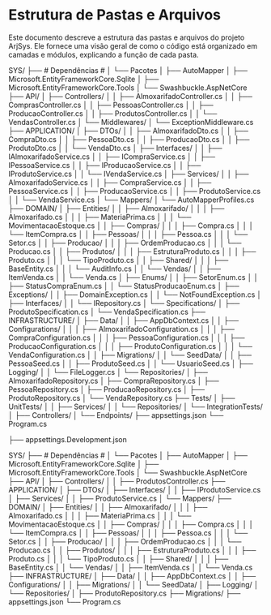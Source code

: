 # Estrutura de Pastas e Arquivos

Este documento descreve a estrutura das pastas e arquivos do projeto ArjSys.
Ele fornece uma visão geral de como o código está organizado em camadas e módulos, explicando a função de cada pasta.



SYS/
├── # Dependências #
│	└── Pacotes
│		├── AutoMapper
│		├── Microsoft.EntityFrameworkCore.Sqlite
│		├── Microsoft.EntityFrameworkCore.Tools
│		└── Swashbuckle.AspNetCore
├── API/
│   ├── Controllers/
│   │   ├── AlmoxarifadoController.cs
│   │   ├── ComprasController.cs
│   │   ├── PessoasController.cs
│   │   ├── ProducaoController.cs
│   │   ├── ProdutosController.cs
│   │   └── VendasController.cs
│   └── Middlewares/
│       └── ExceptionMiddleware.cs
├── APPLICATION/
│   ├── DTOs/
│   │   ├── AlmoxarifadoDto.cs
│   │   ├── CompraDto.cs
│   │   ├── PessoaDto.cs
│   │   ├── ProducaoDto.cs
│   │   ├── ProdutoDto.cs
│   │   └── VendaDto.cs
│   ├── Interfaces/
│   │   ├── IAlmoxarifadoService.cs
│   │   ├── ICompraService.cs
│   │   ├── IPessoaService.cs
│   │   ├── IProducaoService.cs
│   │   ├── IProdutoService.cs
│   │   └── IVendaService.cs
│   ├── Services/
│   │   ├── AlmoxarifadoService.cs
│   │   ├── CompraService.cs
│   │   ├── PessoaService.cs
│   │   ├── ProducaoService.cs
│   │   ├── ProdutoService.cs
│   │   └── VendaService.cs
│   └── Mappers/
│       └── AutoMapperProfiles.cs
├── DOMAIN/
│   ├── Entities/
│   │   ├── Almoxarifado/
│   │   │   ├── Almoxarifado.cs
│   │   │   ├── MateriaPrima.cs
│   │   │   └── MovimentacaoEstoque.cs
│   │   ├── Compras/
│   │   │   ├── Compra.cs
│   │   │   └── ItemCompra.cs
│   │   ├── Pessoas/
│   │   │   ├── Pessoa.cs
│   │   │   └── Setor.cs
│   │   ├── Producao/
│   │   │   ├── OrdemProducao.cs
│   │   │   └── Producao.cs
│   │   ├── Produtos/
│   │   │   ├── EstruturaProduto.cs
│   │   │   ├── Produto.cs
│   │   │   └── TipoProduto.cs
│   │   ├── Shared/
│   │   │   ├── BaseEntity.cs
│   │   │   └── AuditInfo.cs
│   │   └── Vendas/
│   │       ├── ItemVenda.cs
│   │       └── Venda.cs
│   ├── Enums/
│   │   ├── SetorEnum.cs
│   │   ├── StatusCompraEnum.cs
│   │   └── StatusProducaoEnum.cs
│   ├── Exceptions/
│   │   ├── DomainException.cs
│   │   └── NotFoundException.cs
│   ├── Interfaces/
│   │   └── IRepository.cs
│   └── Specifications/
│       ├── ProdutoSpecification.cs
│       └── VendaSpecification.cs
├── INFRASTRUCTURE/
│   ├── Data/
│   │   ├── AppDbContext.cs
│   │   ├── Configurations/
│   │   │   ├── AlmoxarifadoConfiguration.cs
│   │   │   ├── CompraConfiguration.cs
│   │   │   ├── PessoaConfiguration.cs
│   │   │   ├── ProducaoConfiguration.cs
│   │   │   ├── ProdutoConfiguration.cs
│   │   │   └── VendaConfiguration.cs
│   │   ├── Migrations/
│   │   └── SeedData/
│   │       ├── PessoaSeed.cs
│   │       ├── ProdutoSeed.cs
│   │       └── UsuarioSeed.cs
│   ├── Logging/
│   │   └── FileLogger.cs
│   └── Repositories/
│       ├── AlmoxarifadoRepository.cs
│       ├── CompraRepository.cs
│       ├── PessoaRepository.cs
│       ├── ProducaoRepository.cs
│       ├── ProdutoRepository.cs
│       └── VendaRepository.cs
├── Tests/
│   ├── UnitTests/
│   │   ├── Services/
│   │   └── Repositories/
│   └── IntegrationTests/
│       ├── Controllers/
│       └── Endpoints/
├── appsettings.json
└── Program.cs









├── appsettings.Development.json






SYS/
├── # Dependências #
│	└── Pacotes
│		├── AutoMapper
│		├── Microsoft.EntityFrameworkCore.Sqlite
│		├── Microsoft.EntityFrameworkCore.Tools
│		└── Swashbuckle.AspNetCore
├── API/
│   ├── Controllers/
│   │   ├── ProdutosController.cs
├── APPLICATION/
│   ├── DTOs/
│   ├── Interfaces/
│   │   ├── IProdutoService.cs
│   ├── Services/
│   │   ├── ProdutoService.cs
│   └── Mappers/
├── DOMAIN/
│   ├── Entities/
│   │   ├── Almoxarifado/
│   │   │   ├── Almoxarifado.cs
│   │   │   ├── MateriaPrima.cs
│   │   │   └── MovimentacaoEstoque.cs
│   │   ├── Compras/
│   │   │   ├── Compra.cs
│   │   │   └── ItemCompra.cs
│   │   ├── Pessoas/
│   │   │   ├── Pessoa.cs
│   │   │   └── Setor.cs
│   │   ├── Producao/
│   │   │   ├── OrdemProducao.cs
│   │   │   └── Producao.cs
│   │   ├── Produtos/
│   │   │   ├── EstruturaProduto.cs
│   │   │   ├── Produto.cs
│   │   │   └── TipoProduto.cs
│   │   ├── Shared/
│   │   │   ├── BaseEntity.cs
│   │   └── Vendas/
│   │       ├── ItemVenda.cs
│   │       └── Venda.cs
├── INFRASTRUCTURE/
│   ├── Data/
│   │   ├── AppDbContext.cs
│   │   ├── Configurations/
│   │   ├── Migrations/
│   │   └── SeedData/
│   ├── Logging/
│   └── Repositories/
│       ├── ProdutoRepository.cs
├── Migrations/
├── appsettings.json
└── Program.cs













